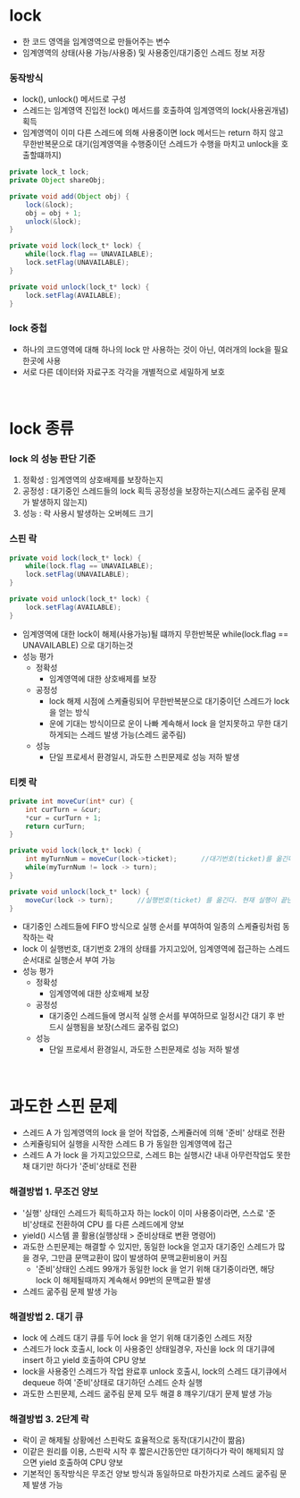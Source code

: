 # lock
* 한 코드 영역을 임계영역으로 만들어주는 변수
* 임계영역의 상태(사용 가능/사용중) 및 사용중인/대기중인 스레드 정보 저장 

### 동작방식
* lock(), unlock() 메서드로 구성
* 스레드는 임계영역 진입전 lock() 메서드를 호출하여 임계영역의 lock(사용권개념) 획득
* 임계영역이 이미 다른 스레드에 의해 사용중이면 lock 메서드는 return 하지 않고 무한반복문으로 대기(임계영역을 수행중이던 스레드가 수행을 마치고 unlock을 호출할떄까지)

```java
private lock_t lock;
private Object shareObj;

private void add(Object obj) {
	lock(&lock);
	obj = obj + 1;
	unlock(&lock);
}

private void lock(lock_t* lock) {
	while(lock.flag == UNAVAILABLE);
	lock.setFlag(UNAVAILABLE);
}

private void unlock(lock_t* lock) {
	lock.setFlag(AVAILABLE);
}
```

### lock 중첩
* 하나의 코드영역에 대해 하나의 lock 만 사용하는 것이 아닌, 여러개의 lock을 필요한곳에 사용
* 서로 다른 데이터와 자료구조 각각을 개별적으로 세밀하게 보호

<br>

# lock 종류
### lock 의 성능 판단 기준
1. 정확성 : 임계영역의 상호배제를 보장하는지
2. 공정성 : 대기중인 스레드들의 lock 획득 공정성을 보장하는지(스레드 굶주림 문제가 발생하지 않는지)
3. 성능 : 락 사용시 발생하는 오버헤드 크기

### 스핀 락

```java
private void lock(lock_t* lock) {
	while(lock.flag == UNAVAILABLE);
	lock.setFlag(UNAVAILABLE);
}

private void unlock(lock_t* lock) {
	lock.setFlag(AVAILABLE);
}
```

* 임계영역에 대한 lock이 해제(사용가능)될 떄까지 무한반복문 while(lock.flag == UNAVAILABLE) 으로 대기하는것
* 성능 평가
   * 정확성
      * 임계영역에 대한 상호배제를 보장
   * 공정성
      * lock 해제 시점에 스케쥴링되어 무한반복분으로 대기중이던 스레드가 lock 을 얻는 방식
      * 운에 기대는 방식이므로 운이 나빠 계속해서 lock 을 얻지못하고 무한 대기하게되는 스레드 발생 가능(스레드 굶주림)
   * 성능
      * 단일 프로세서 환경일시, 과도한 스핀문제로 성능 저하 발생
   
### 티켓 락

```java
private int moveCur(int* cur) {
	int curTurn = &cur;
	*cur = curTurn + 1;
	return curTurn;
}

private void lock(lock_t* lock) {
	int myTurnNum = moveCur(lock->ticket);		//대기번호(ticket)를 옮긴다. 마지막 대기번호 + 1 를 반환한다.
	while(myTurnNum != lock -> turn);
}

private void unlock(lock_t* lock) {
	moveCur(lock -> turn);		//실행번호(ticket) 를 옮긴다. 현재 실행이 끝난 실행번호 + 1 를 반환한다.
}
```

* 대기중인 스레드들에 FIFO 방식으로 실행 순서를 부여하여 일종의 스케쥴링처럼 동작하는 락
* lock 이 실행번호, 대기번호 2개의 상태를 가지고있어, 임계영역에 접근하는 스레드 순서대로 실행순서 부여 가능
* 성능 평가
   * 정확성
      * 임계영역에 대한 상호배제 보장
   * 공정성
      * 대기중인 스레드들에 명시적 실행 순서를 부여하므로 일정시간 대기 후 반드시 실행됨을 보장(스레드 굶주림 없으)
   * 성능
      * 단일 프로세서 환경일시, 과도한 스핀문제로 성능 저하 발생

<br>

# 과도한 스핀 문제
* 스레드 A 가 임계영역의 lock 을 얻어 작업중, 스케쥴러에 의해 '준비' 상태로 전환
* 스케쥴링되어 실행을 시작한 스레드 B 가 동일한 임계영역에 접근
* 스레드 A 가 lock 을 가지고있으므로, 스레드 B는 실행시간 내내 아무런작업도 못한채 대기만 하다가 '준비'상태로 전환

### 해결방법 1. 무조건 양보
* '실행' 상태인 스레드가 획득하고자 하는 lock이 이미 사용중이라면, 스스로 '준비'상태로 전환하여 CPU 를 다른 스레드에게 양보
* yield() 시스템 콜 활용(실행상태 > 준비상태로 변환 명령어)
* 과도한 스핀문제는 해결할 수 있지만, 동일한 lock을 얻고자 대기중인 스레드가 많을 경우, 그만큼 문맥교환이 많이 발생하여 문맥교환비용이 커짐
   * '준비'상태인 스레드 99개가 동일한 lock 을 얻기 위해 대기중이라면, 해당 lock 이 해제될때까지 계속해서 99번의 문맥교환 발생
* 스레드 굶주림 문제 발생 가능

### 해결방법 2. 대기 큐
* lock 에 스레드 대기 큐를 두어 lock 을 얻기 위해 대기중인 스레드 저장
* 스레드가 lock 호출시, lock 이 사용중인 상태일경우, 자신을 lock 의 대기큐에 insert 하고 yield 호출하여 CPU 양보
* lock을 사용중인 스레드가 작업 완료후 unlock 호출시, lock의 스레드 대기큐에서 dequeue 하여 '준비'상태로 대기하던 스레드 순차 실행
* 과도한 스핀문제, 스레드 굶주림 문제 모두 해결
8 꺠우기/대기 문제 발생 가능

### 해결방법 3. 2단계 락
* 락이 곧 해제될 상황에선 스핀락도 효율적으로 동작(대기시간이 짦음)
* 이같은 원리를 이용, 스핀락 시작 후 짧은시간동안만 대기하다가 락이 해제되지 않으면 yield 호출하여 CPU 양보
* 기본적인 동작방식은 무조건 양보 방식과 동일하므로 마찬가지로 스레드 굶주림 문제 발생 가능